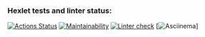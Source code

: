### Hexlet tests and linter status:
[![Actions Status](https://github.com/garaninayana/python-project-lvl1/workflows/hexlet-check/badge.svg)](https://github.com/garaninayana/python-project-lvl1/actions)
[![Maintainability](https://api.codeclimate.com/v1/badges/a99a88d28ad37a79dbf6/maintainability)](https://codeclimate.com/github/codeclimate/codeclimate/maintainability)
[![Linter check](https://github.com/garaninayana/python-project-lvl1/workflows/linter/badge.svg)](https://github.com/garaninayana/python-project-lvl1/actions/workflows/hexlet-lint.yml)
[![Asciinema](https://asciinema.org/a/CIp2mS2rJiqcy0WGshRtN7Xwg)]
